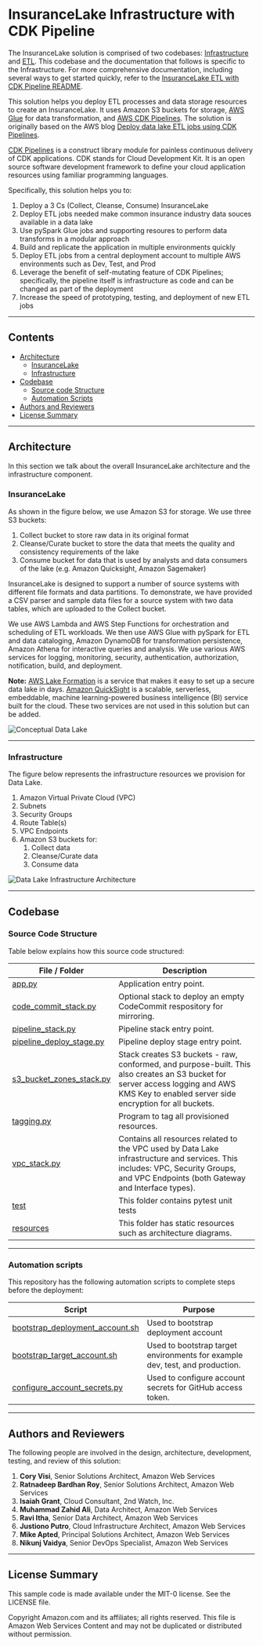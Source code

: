 # InsuranceLake Infrastructure with CDK Pipeline

The InsuranceLake solution is comprised of two codebases: [Infrastructure](https://github.com/aws-samples/aws-insurancelake-infrastructure) and [ETL](https://github.com/aws-samples/aws-insurancelake-etl). This codebase and the documentation that follows is specific to the Infrastructure. For more comprehensive documentation, including several ways to get started quickly, refer to the [InsuranceLake ETL with CDK Pipeline README](https://github.com/aws-samples/aws-insurancelake-etl/blob/main/README.md).

This solution helps you deploy ETL processes and data storage resources to create an InsuranceLake. It uses Amazon S3 buckets for storage, [AWS Glue](https://docs.aws.amazon.com/glue/) for data transformation, and [AWS CDK Pipelines](https://docs.aws.amazon.com/cdk/latest/guide/cdk_pipeline.html). The solution is originally based on the AWS blog [Deploy data lake ETL jobs using CDK Pipelines](https://aws.amazon.com/blogs/devops/deploying-data-lake-etl-jobs-using-cdk-pipelines/).

[CDK Pipelines](https://docs.aws.amazon.com/cdk/api/latest/docs/pipelines-readme.html) is a construct library module for painless continuous delivery of CDK applications. CDK stands for Cloud Development Kit. It is an open source software development framework to define your cloud application resources using familiar programming languages.

Specifically, this solution helps you to:

1. Deploy a 3 Cs (Collect, Cleanse, Consume) InsuranceLake
1. Deploy ETL jobs needed make common insurance industry data souces available in a data lake
1. Use pySpark Glue jobs and supporting resoures to perform data transforms in a modular approach
1. Build and replicate the application in multiple environments quickly
1. Deploy ETL jobs from a central deployment account to multiple AWS environments such as Dev, Test, and Prod
1. Leverage the benefit of self-mutating feature of CDK Pipelines; specifically, the pipeline itself is infrastructure as code and can be changed as part of the deployment
1. Increase the speed of prototyping, testing, and deployment of new ETL jobs

---

## Contents

* [Architecture](#architecture)
  * [InsuranceLake](#insurance-lake)
  * [Infrastructure](#infrastructure)
* [Codebase](#codebase)
  * [Source code Structure](#source-code-structure)
  * [Automation Scripts](#automation-scripts)
* [Authors and Reviewers](#authors-and-reviewers)
* [License Summary](#license-summary)

---

## Architecture

In this section we talk about the overall InsuranceLake architecture and the infrastructure component.

### InsuranceLake

As shown in the figure below, we use Amazon S3 for storage. We use three S3 buckets:
   1. Collect bucket to store raw data in its original format
   1. Cleanse/Curate bucket to store the data that meets the quality and consistency requirements of the lake
   1. Consume bucket for data that is used by analysts and data consumers of the lake (e.g. Amazon Quicksight, Amazon Sagemaker)

InsuranceLake is designed to support a number of source systems with different file formats and data partitions. To demonstrate, we have provided a CSV parser and sample data files for a source system with two data tables, which are uploaded to the Collect bucket.

We use AWS Lambda and AWS Step Functions for orchestration and scheduling of ETL workloads. We then use AWS Glue with pySpark for ETL and data cataloging, Amazon DynamoDB for transformation persistence, Amazon Athena for interactive queries and analysis. We use various AWS services for logging, monitoring, security, authentication, authorization, notification, build, and deployment.

**Note:** [AWS Lake Formation](https://aws.amazon.com/lake-formation/) is a service that makes it easy to set up a secure data lake in days. [Amazon QuickSight](https://aws.amazon.com/quicksight/) is a scalable, serverless, embeddable, machine learning-powered business intelligence (BI) service built for the cloud. These two services are not used in this solution but can be added.

![Conceptual Data Lake](./resources/Aws-cdk-insurancelake-data_lake.png)

---

### Infrastructure

The figure below represents the infrastructure resources we provision for Data Lake.

 1. Amazon Virtual Private Cloud (VPC)
 1. Subnets
 1. Security Groups
 1. Route Table(s)
 1. VPC Endpoints
 1. Amazon S3 buckets for:
    1. Collect data
    1. Cleanse/Curate data
    1. Consume data

![Data Lake Infrastructure Architecture](./resources/Aws-cdk-insurancelake-infra.png)

---

## Codebase

### Source Code Structure

Table below explains how this source code structured:

  | File / Folder    | Description  |
  |------------------| -------------|
  | [app.py](./app.py) | Application entry point. |
  | [code_commit_stack.py](./lib/code_commit_stack.py) | Optional stack to deploy an empty CodeCommit respository for mirroring. |
  | [pipeline_stack.py](./lib/pipeline_stack.py) | Pipeline stack entry point. |
  | [pipeline_deploy_stage.py](./lib/pipeline_deploy_stage.py) | Pipeline deploy stage entry point. |
  | [s3_bucket_zones_stack.py](./lib/s3_bucket_zones_stack.py) | Stack creates S3 buckets - raw, conformed, and purpose-built. This also creates an S3 bucket for server access logging and AWS KMS Key to enabled server side encryption for all buckets.|
  | [tagging.py](./lib/tagging.py) | Program to tag all provisioned resources. |
  | [vpc_stack.py](./lib/vpc_stack.py) | Contains all resources related to the VPC used by Data Lake infrastructure and services. This includes: VPC, Security Groups, and VPC Endpoints (both Gateway and Interface types). |
  | [test](./test)| This folder contains pytest unit tests |
  | [resources](./resources)| This folder has static resources such as architecture diagrams. |

---

### Automation scripts

This repository has the following automation scripts to complete steps before the deployment:

  | Script    | Purpose  |
  |-----------| -------------|
  | [bootstrap_deployment_account.sh](./lib/prerequisites/bootstrap_deployment_account.sh) | Used to bootstrap deployment account |
  | [bootstrap_target_account.sh](./lib/prerequisites/bootstrap_target_account.sh) | Used to bootstrap target environments for example dev, test, and production. |
  | [configure_account_secrets.py](./lib/prerequisites/configure_account_secrets.py) | Used to configure account secrets for GitHub access token. |

---

## Authors and Reviewers

The following people are involved in the design, architecture, development, testing, and review of this solution:

1. **Cory Visi**, Senior Solutions Architect, Amazon Web Services
1. **Ratnadeep Bardhan Roy**, Senior Solutions Architect, Amazon Web Services
1. **Isaiah Grant**, Cloud Consultant, 2nd Watch, Inc.
1. **Muhammad Zahid Ali**, Data Architect, Amazon Web Services
1. **Ravi Itha**, Senior Data Architect, Amazon Web Services
1. **Justiono Putro**, Cloud Infrastructure Architect, Amazon Web Services
1. **Mike Apted**, Principal Solutions Architect, Amazon Web Services
1. **Nikunj Vaidya**, Senior DevOps Specialist, Amazon Web Services

---

## License Summary

This sample code is made available under the MIT-0 license. See the LICENSE file.

Copyright Amazon.com and its affiliates; all rights reserved. This file is Amazon Web Services Content and may not be duplicated or distributed without permission.